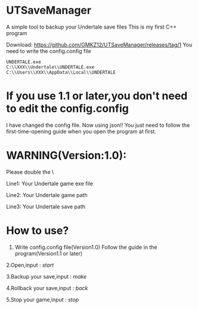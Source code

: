 # UTSaveManager
A simple tool to backup your Undertale save files
This is my first C++ program

Download:   https://github.com/GMKZ12/UTSaveManager/releases/tag/1
You need to write the config.config file
```
UNDERTALE.exe
C:\\XXX\\Undertale\\UNDERTALE.exe
C:\\Users\\XXX\\AppData\\Local\\UNDERTALE
```

# If you use 1.1 or later,you don't  need to edit the config.config
I have changed the config file.
Now using json!!
You just need to follow the first-time-opening guide when you open the program at first.

 # WARNING(Version:1.0):
 Please double the \
 
Line1: Your Undertale game exe file

Line2: Your Undertale game path

Line3: Your Undertale save path


# How to use?
1. Write config.config file(Version1.0)
Follow the guide in the program(Version1.1 or later)

2.Open,input : *start*

3.Backup your save,input : *make*

4.Rollback your save,input : *back*

5.Stop your game,input : *stop*
